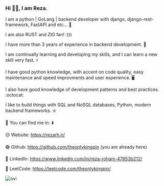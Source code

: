 <h3>Hi 👋🏻, I am Reza.</h3>

I am a python | GoLang | backend developer with django, django-rest-framework, FastAPI and etc... 🚀

I am also RUST and ZIG fan! :)))

I have more than 3 years of experience in backend development. 👀

I am continually learning and developing my skills, and I can learn a new skill very fast. ⚡

I have good python knowledge, with accent on code quality, easy maintenance and speed improvments and user experience. 🖥️

I also have good knowledge of development patterns and best practices. :octocat:

I like to build things with SQL and NoSQL databases, Python, modern backend frameworks. ❇️

🔵 You can find me in: ⬇️

🟡 Website: https://rezarh.ir/

🟢 Github: https://github.com/theonlykingpin (you are already here)

🔴 LinkedIn: https://www.linkedin.com/in/reza-rohani-47853b212/

🔴 LeetCode: https://leetcode.com/theonlykingpin/

<img src="https://github-readme-stats.vercel.app/api/top-langs?username=theonlykingpin&show_icons=true&locale=en&layout=compact&theme=chartreuse-dark" alt="ovi" />
